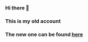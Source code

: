 ### Hi there 👋
### This is my old account
### The new one can be found [here](https://github.com/TKontiainen)
